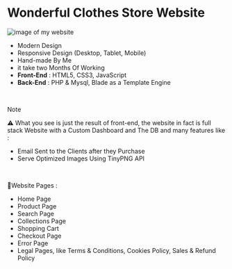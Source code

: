 # Wonderful Clothes Store Website

![image of my website](https://res.cloudinary.com/upwork-cloud/image/upload/c_scale,w_1000/v1730764231/catalog/1853539656889285699/x2ujmjn0bqp39njrslis.jpg)

* Modern Design
* Responsive Design (Desktop, Tablet, Mobile)
* Hand-made By Me
* it take two Months Of Working 
* **Front-End** : HTML5, CSS3, JavaScript
* **Back-End** : PHP & Mysql, Blade as a Template Engine

<br>

> [!NOTE]
> ⚠ What you see is just the result of front-end, the website in fact is full stack Website with a Custom Dashboard and The DB and many features like : 
>- Email Sent to the Clients after they Purchase
>- Serve Optimized Images Using TinyPNG API

<br>

📃Website Pages :
- Home Page
- Product Page
- Search Page
- Collections Page
- Shopping Cart
- Checkout Page
- Error Page
- Legal Pages, like Terms & Conditions, Cookies Policy, Sales & Refund Policy
